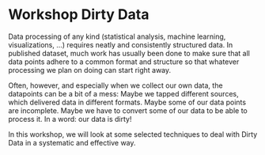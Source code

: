 # Workshop Dirty Data

Data processing of any kind (statistical analysis, machine learning, visualizations, ...) requires neatly and consistently structured data. In published dataset, much work has usually been done to make sure that all data points adhere to a common format and structure so that whatever processing we plan on doing can start right away. 

Often, however, and especially when we collect our own data, the datapoints can be a bit of a mess: Maybe we tapped different sources, which delivered data in different formats. Maybe some of our data points are incomplete. Maybe we have to convert some of our data to be able to process it. In a word: our data is dirty!

In this workshop, we will look at some selected techniques to deal with Dirty Data in a systematic and effective way. 